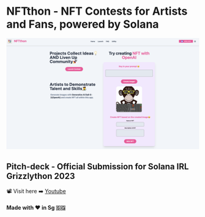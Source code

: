 # NFTthon - NFT Contests for Artists and Fans, powered by Solana
<img src="/public/screenshot_app.png"/>

## Pitch-deck - Official Submission for Solana IRL Grizzlython 2023

:film_projector: Visit here :arrow_right: [Youtube](https://www.youtube.com/@nftthon)

#### Made with :heart: in Sg :singapore:
